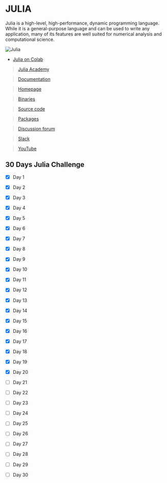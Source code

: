 # JULIA

Julia is a high-level, high-performance, dynamic programming language. While it is a general-purpose language and can be used to write any application, many of its features are well suited for numerical analysis and computational science.

![Julia](https://user-images.githubusercontent.com/54937357/139801295-d201875c-9eea-4e55-94a7-8f592e8363ba.jpg)

 - [Julia on Colab](https://github.com/Amey-Thakur/JULIA/blob/main/JuliaOnColab.ipynb)

  >[Julia Academy](https://juliaacademy.com)

  >[Documentation](https://docs.julialang.org/en/v1/)

  >[Homepage](https://julialang.org)

  >[Binaries](https://julialang.org/downloads)

  >[Source code](https://github.com/JuliaLang/julia)

  >[Packages](https://julialang.org/packages)

  >[Discussion forum](https://discourse.julialang.org)

  >[Slack](https://julialang.slack.com)

  >[YouTube](https://www.youtube.com/user/JuliaLanguage)

 
## 30 Days Julia Challenge

 - [x] Day 1
 - [x] Day 2
 - [x] Day 3
 - [x] Day 4
 - [x] Day 5
 - [x] Day 6
 - [x] Day 7
 - [x] Day 8
 - [x] Day 9
 - [x] Day 10
 - [x] Day 11
 - [x] Day 12
 - [x] Day 13
 - [x] Day 14
 - [x] Day 15
 - [x] Day 16
 - [x] Day 17
 - [x] Day 18
 - [x] Day 19
 - [x] Day 20
 - [ ] Day 21
 - [ ] Day 22
 - [ ] Day 23
 - [ ] Day 24
 - [ ] Day 25
 - [ ] Day 26
 - [ ] Day 27
 - [ ] Day 28
 - [ ] Day 29
 - [ ] Day 30

